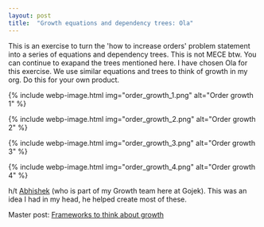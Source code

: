 ```yaml
---
layout: post
title:  "Growth equations and dependency trees: Ola"
---
```


This is an exercise to turn the 'how to increase orders' problem statement into a series of equations and dependency trees. This is not MECE btw. You can continue to exapand the trees mentioned here. I have chosen Ola for this exercise. We use similar equations and trees to think of growth in my org. Do this for your own product.

{% include webp-image.html img="order_growth_1.png" alt="Order growth 1" %}

{% include webp-image.html img="order_growth_2.png" alt="Order growth 2" %}

{% include webp-image.html img="order_growth_3.png" alt="Order growth 3" %}

{% include webp-image.html img="order_growth_4.png" alt="Order growth 4" %}

h/t [Abhishek](https://www.linkedin.com/in/abhishekrkmv5/) (who is part of my Growth team here at Gojek). This was an idea I had in my head, he helped create most of these.

Master post: [Frameworks to think about growth](https://manassaloi.com/2021/09/25/think-growth.html)
